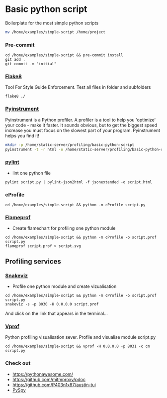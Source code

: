 # Basic python script

Boilerplate for the most simple python scripts

```sh
mv /home/examples/simple-script /home/project
```

### Pre-commit 

```
cd /home/examples/simple-script && pre-commit install 
git add .
git commit -m "initial"
```


### [Flake8](https://flake8.pycqa.org/en/latest/)

Tool For Style Guide Enforcement. Test all files in folder and subfolders

```
flake8 ./
```

### [Pyinstrument](https://pypi.org/project/pyinstrument/3.0.0b3/)

Pyinstrument is a Python profiler. A profiler is a tool to help you 'optimize' your code - make it faster. 
It sounds obvious, but to get the biggest speed increase you must focus on the slowest part of your program. 
Pyinstrument helps you find it!

```sh
mkdir -p /home/static-server/profiling/basic-python-script
pyinstrument -t -r html -o /home/static-server/profiling/basic-python-script/p2  script.py
```

### [pylint](https://pypi.org/project/pylint/)

- lint one python file
```
pylint script.py | pylint-json2html -f jsonextended -o script.html 
```

### [cProfile](https://docs.python.org/3/library/profile.html#module-cProfile)

```
cd /home/examples/simple-script && python -m cProfile script.py 
```

### [Flameprof](https://github.com/baverman/flameprof/)

- Create flamechart for profiling one python module

```
cd /home/examples/simple-script && python -m cProfile -o script.prof script.py 
flameprof script.prof > script.svg
```


## Profiling services

### [Snakeviz](https://jiffyclub.github.io/snakeviz/)

- Profile one python module and create vizualisation

```
cd /home/examples/simple-script && python -m cProfile -o script.prof script.py 
snakeviz -s -p 8030 -H 0.0.0.0 script.prof
```

And click on the link that appears in the terminal...


### [Vprof](https://github.com/nvdv/vprof)

Python profiling visualisation sever. Profile and visualise module script.py

```
cd /home/examples/simple-script && vprof -H 0.0.0.0 -p 8031 -c cm script.py
```

### Check out
- https://pythonawesome.com/
- https://github.com/mitmproxy/pdoc
- https://github.com/P403n1x87/austin-tui
- [PySpy](https://github.com/benfred/py-spy)
